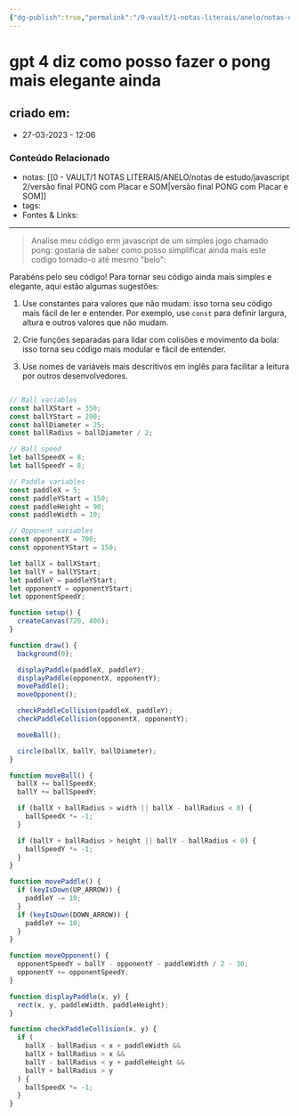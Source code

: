 ```yaml
---
{"dg-publish":true,"permalink":"/0-vault/1-notas-literais/anelo/notas-de-estudo/javascript-2/gpt-4-diz-como-posso-fazer-o-pong-mais-elegante-ainda/","dgHomeLink":true,"dgShowLocalGraph":true,"dgShowFileTree":true,"dgEnableSearch":true,"noteIcon":""}
---
```


# gpt 4 diz como posso fazer o pong mais elegante ainda

## criado em: 
-  27-03-2023 - 12:06

### Conteúdo Relacionado
- notas: [[0 - VAULT/1 NOTAS LITERAIS/ANELO/notas de estudo/javascript 2/versão final PONG com Placar e SOM\|versão final PONG com Placar e SOM]]
- tags: 
- Fontes & Links: 

---

>Analise meu código erm javascript de um simples jogo chamado pong: gostaria de saber como posso simplificar ainda mais este codigo tornado-o até mesmo "belo": 

Parabéns pelo seu código! Para tornar seu código ainda mais simples e elegante, aqui estão algumas sugestões:

1.  Use constantes para valores que não mudam: isso torna seu código mais fácil de ler e entender. Por exemplo, use `const` para definir largura, altura e outros valores que não mudam.
    
2.  Crie funções separadas para lidar com colisões e movimento da bola: isso torna seu código mais modular e fácil de entender.
    
3.  Use nomes de variáveis mais descritivos em inglês para facilitar a leitura por outros desenvolvedores.

```js

// Ball variables
const ballXStart = 350;
const ballYStart = 200;
const ballDiameter = 25;
const ballRadius = ballDiameter / 2;

// Ball speed
let ballSpeedX = 8;
let ballSpeedY = 8;

// Paddle variables
const paddleX = 5;
const paddleYStart = 150;
const paddleHeight = 90;
const paddleWidth = 10;

// Opponent variables
const opponentX = 700;
const opponentYStart = 150;

let ballX = ballXStart;
let ballY = ballYStart;
let paddleY = paddleYStart;
let opponentY = opponentYStart;
let opponentSpeedY;

function setup() {
  createCanvas(720, 400);
}

function draw() {
  background(0);

  displayPaddle(paddleX, paddleY);
  displayPaddle(opponentX, opponentY);
  movePaddle();
  moveOpponent();

  checkPaddleCollision(paddleX, paddleY);
  checkPaddleCollision(opponentX, opponentY);

  moveBall();

  circle(ballX, ballY, ballDiameter);
}

function moveBall() {
  ballX += ballSpeedX;
  ballY += ballSpeedY;

  if (ballX + ballRadius > width || ballX - ballRadius < 0) {
    ballSpeedX *= -1;
  }

  if (ballY + ballRadius > height || ballY - ballRadius < 0) {
    ballSpeedY *= -1;
  }
}

function movePaddle() {
  if (keyIsDown(UP_ARROW)) {
    paddleY -= 10;
  }
  if (keyIsDown(DOWN_ARROW)) {
    paddleY += 10;
  }
}

function moveOpponent() {
  opponentSpeedY = ballY - opponentY - paddleWidth / 2 - 30;
  opponentY += opponentSpeedY;
}

function displayPaddle(x, y) {
  rect(x, y, paddleWidth, paddleHeight);
}

function checkPaddleCollision(x, y) {
  if (
    ballX - ballRadius < x + paddleWidth &&
    ballX + ballRadius > x &&
    ballY - ballRadius < y + paddleHeight &&
    ballY + ballRadius > y
  ) {
    ballSpeedX *= -1;
  }
}
